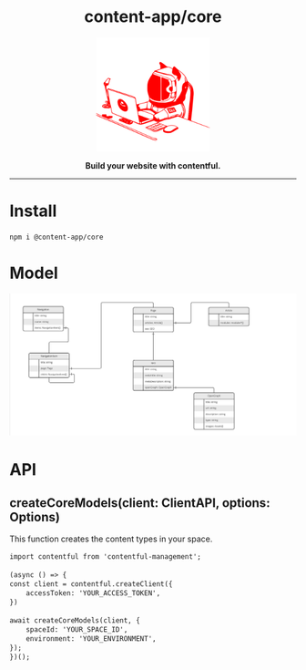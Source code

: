 <h1 align="center">content-app/core</h1>

<p align="center"><img src="logo.svg" alt="Logo" width="200" /></p>

<p align="center"><strong>Build your website with contentful.</strong></p>

---

# Install 

`npm i @content-app/core`

# Model

<img src="model.jpg" alt="Content model" />

# API

## createCoreModels(client: ClientAPI, options: Options)

This function creates the content types in your space.

```
import contentful from 'contentful-management';

(async () => { 
const client = contentful.createClient({
    accessToken: 'YOUR_ACCESS_TOKEN',
})

await createCoreModels(client, {
    spaceId: 'YOUR_SPACE_ID',
    environment: 'YOUR_ENVIRONMENT',
});
})();
```


